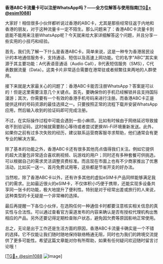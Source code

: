 **香港ABC卡流量卡可以注册WhatsApp吗？——全方位解答与使用指南[[TG💪+ @esim1088](https://t.me/s/esim1088)]**

大家好！相信很多小伙伴都听说过香港的ABC卡，尤其是那些经常往返于内地和香港的朋友，对于这种流量卡一定不陌生。那么问题来了：香港ABC卡流量卡到底能不能用来注册WhatsApp呢？今天就来给大家详细解答这个问题，并且分享一些实用的小技巧和经验。

首先，我们先了解一下什么是香港ABC卡。简单来说，这是一种专为香港居民设计的本地通信服务卡，支持通话、短信以及高速上网功能。它的名字“ABC”其实来源于其主要功能：A代表语音通话（Audio Call），B代表短信服务（SMS），C代表数据流量（Data）。这类卡片非常适合需要在港常驻或者频繁往来两地的人群使用。

接下来就是大家最关心的问题了：香港ABC卡能否注册WhatsApp？答案是可以的！但是这里需要注意几个关键点。首先，要确保你的手机已经解锁并且支持国际漫游；其次，你需要有一个有效的香港手机号码来进行注册。而香港ABC卡正是提供这样的号码资源的最佳选择之一。只要按照正常的流程下载并安装WhatsApp应用，然后输入收到的验证码即可完成注册。

不过，在实际操作过程中可能会遇到一些小麻烦。比如有时候由于网络延迟导致接收不到验证码，这时候就需要耐心等待或者尝试更换Wi-Fi环境重新发送。此外，如果你之前有过多次失败的经历，建议联系运营商客服寻求帮助，他们通常会有更专业的解决方案。

除了基本的功能之外，香港ABC卡还有很多其他亮点值得我们关注。例如它提供的超大流量包非常适合喜欢刷视频、玩游戏的用户；同时还有多种套餐可供挑选，可以根据自己的需求灵活调整资费标准。而且现在市面上也有不少商家推出了优惠活动，比如买一送一、首月免费试用等，这些都是节省开支的好办法。

当然啦，除了香港ABC卡以外，还有许多其他的虚拟eSIM卡产品同样能够满足我们的需求。比如最近很火的eSIM卡，不仅体积小巧便于携带，还能实现多设备共享同一张卡的功能，极大地提升了便利性。特别是对于经常出差或旅行的人来说，这种类型的卡无疑是一个非常棒的选择。

最后再提醒一下各位小伙伴，在选购任何一种通信卡时都要注意核实相关信息的真实性与合法性。可以通过查看官方渠道发布的内容来确认是否有授权代理机构出售相应的产品。另外还要记得定期检查账户状态，避免因欠费等原因影响正常使用。

总之，无论是出于工作还是生活方面的原因，香港ABC卡流量卡确实是一个不错的选择。它不仅能让我们随时随地保持联络畅通无阻，同时也为我们的跨境交流提供了更多可能性。希望这篇文章能对你有所帮助，如果有任何疑问欢迎随时留言讨论哦！

[[TG💪+ @esim1088](https://t.me/s/esim1088) ![Image](https://i.postimg.cc/4NQfJmqS/Snipaste-2025-05-13-00-14-12.png)]